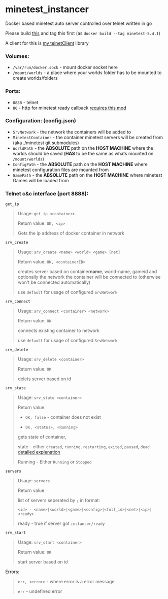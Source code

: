 # minetest_instancer

Docker based minetest auto server controlled over telnet written in go

Please build [this](https://github.com/ev2-1/minetest-5.4.1-docker) and tag this first (as `docker build --tag minetest-5.4.1`)

A client for this is [my telnetClient](https://github.com/ev2-1/telnetClient) library

### Volumes:

- `/var/run/docker.sock` - mount docker socket here
- `/mount/worlds` - a place where your worlds folder has to be mounted to create worlds/folders

### Ports:

- `8888` - telnet
- `80` - http for minetest ready callback [requires this mod](https://github.com/ev2-1/minetest_instancer_callback)

### Configuration: (config.json)

- `SrvNetwork` - the network the containers will be added to
- `MinetestContainer` - the container minetest servers will be created from (aka ./minetest git submodules)
- `WorldPath` - the **ABSOLUTE** path on the **HOST MACHINE** where the worlds should be saved (**HAS** to be the same as whats mounted on `/mount/worlds`) 
- `ConfigPath` - the **ABSOLUTE** path on the **HOST MACHINE** where minetest configuration files are mounted from
- `GamePath` - the **ABSOLUTE** path on the **HOST MACHINE** where minetest Games will be loaded from

### Telnet c&c interface (port 8888):

`get_ip`

> Usage: `get_ip <container>`
>
> Return value: `OK, <ip>`
>
> Gets the ip address of docker container in network


`srv_create`

> Usage: `srv_create <name> <world> <game> [net]`
>
> Return value: `OK, <containerID>`
>
> creates server based on container**name**, world-name, gameid and optionally the network the container will be connected to (otherwise won't be connected automatically)
>
> use `default` for usage of configured `SrvNetwork`

`srv_connect`

> Usage: `srv_connect <container> <network>`
>
> Return value: `OK`
>
> connects existing container to network
>
> use `default` for usage of configured `SrvNetwork`

`srv_delete`

> Usage: `srv_delete <container>`
>
> Return value: `OK`
>
> delets server based on id

`srv_state`

> Usage: `srv_state <container>`
>
> Return value: 
>
> - `OK, false` - container does not exist
>
> - `OK, <status>, <Running>`
>
> gets state of container,
>
> state - either `created`, `running`, `restarting`, `exited`, `paused`, `dead` [detailed explenation](https://www.baeldung.com/ops/docker-container-states)
>
> Running - Either `Running` or `Stopped`

`servers`

> Usage: `servers`
>
> Return value:
>
> list of servers seperated by `;` in format:
>
> `<id> - <name>|<world>|<game>|<config>|<full_id>|<net>|<ip>|<ready>`
>
> ready - true if server got `instancer/ready`

`srv_start`

> Usage: `srv_start <container>`
>
> Return value: `OK`
>
> start server based on id

Errors:

> `err, <error>` - where error is a error message
>
> `err` - undefined error

